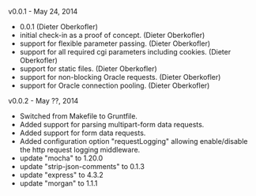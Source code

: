 v0.0.1 - May 24, 2014

* 0.0.1 (Dieter Oberkofler)
* initial check-in as a proof of concept. (Dieter Oberkofler)
* support for flexible parameter passing. (Dieter Oberkofler)
* support for all required cgi parameters including cookies. (Dieter Oberkofler)
* support for static files. (Dieter Oberkofler)
* support for non-blocking Oracle requests. (Dieter Oberkofler)
* support for Oracle connection pooling. (Dieter Oberkofler)

v0.0.2 - May ??, 2014

* Switched from Makefile to Gruntfile.
* Added support for parsing multipart-form data requests.
* Added support for form data requests.
* Added configuration option "requestLogging" allowing enable/disable the http request logging middleware.
* update "mocha" to 1.20.0
* update "strip-json-comments" to 0.1.3
* update "express" to 4.3.2
* update "morgan" to 1.1.1
